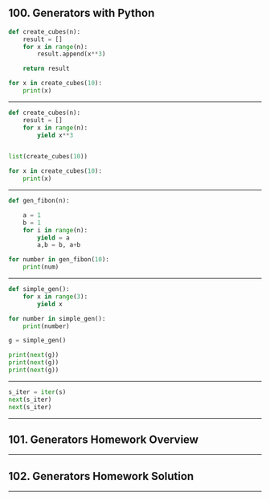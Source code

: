 ## 100. Generators with Python

```python
def create_cubes(n):
    result = []
    for x in range(n):
        result.append(x**3)

    return result
```

```python
for x in create_cubes(10):
    print(x)
```
***

```python
def create_cubes(n):
    result = []
    for x in range(n):
        yield x**3
```

```python

list(create_cubes(10))

for x in create_cubes(10):
    print(x)
```

***

```python
def gen_fibon(n):

    a = 1
    b = 1
    for i in range(n):
        yield = a
        a,b = b, a+b
```

```python
for number in gen_fibon(10):
    print(num)
```

***

```python
def simple_gen():
    for x in range(3):
        yield x
```

```python
for number in simple_gen():
    print(number)
```

```python
g = simple_gen()

print(next(g))
print(next(g))
print(next(g))
```
***

```python
s_iter = iter(s)
next(s_iter)
next(s_iter)
```

***

## 101. Generators Homework Overview

***

## 102. Generators Homework Solution

***
